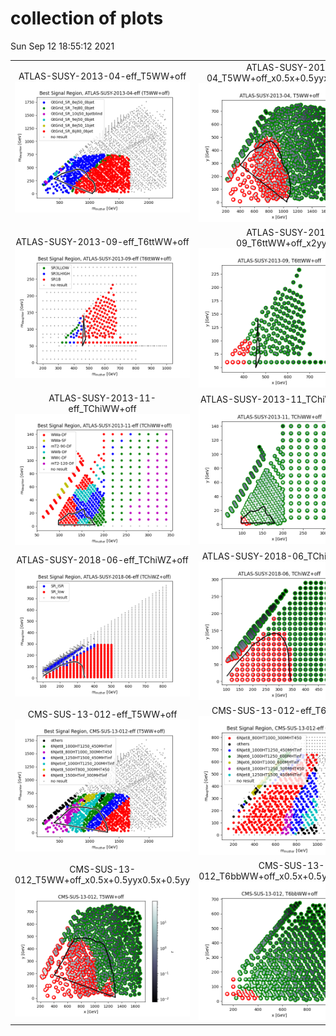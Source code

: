 # collection of plots
Sun Sep 12 18:55:12 2021

|                    |                  |
|:------------------:|:----------------:|
|  ATLAS-SUSY-2013-04-eff_T5WW+off ![./bestSR_ATLAS-SUSY-2013-04-eff_T5WW+off.png](./bestSR_ATLAS-SUSY-2013-04-eff_T5WW+off.png?1631465712.4610558) |  ATLAS-SUSY-2013-04_T5WW+off_x0.5x+0.5yyx0.5x+0.5yy ![./combo_ATLAS-SUSY-2013-04_T5WW+off_x0.5x+0.5yyx0.5x+0.5yy.png](./combo_ATLAS-SUSY-2013-04_T5WW+off_x0.5x+0.5yyx0.5x+0.5yy.png?1631465712.4610558) |
|  ATLAS-SUSY-2013-09-eff_T6ttWW+off ![./bestSR_ATLAS-SUSY-2013-09-eff_T6ttWW+off.png](./bestSR_ATLAS-SUSY-2013-09-eff_T6ttWW+off.png?1631465712.4610558) |  ATLAS-SUSY-2013-09_T6ttWW+off_x2yyx2yy ![./combo_ATLAS-SUSY-2013-09_T6ttWW+off_x2yyx2yy.png](./combo_ATLAS-SUSY-2013-09_T6ttWW+off_x2yyx2yy.png?1631465712.4610558) |
|  ATLAS-SUSY-2013-11-eff_TChiWW+off ![./bestSR_ATLAS-SUSY-2013-11-eff_TChiWW+off.png](./bestSR_ATLAS-SUSY-2013-11-eff_TChiWW+off.png?1631465712.4610558) |  ATLAS-SUSY-2013-11_TChiWW+off_xyxy ![./combo_ATLAS-SUSY-2013-11_TChiWW+off_xyxy.png](./combo_ATLAS-SUSY-2013-11_TChiWW+off_xyxy.png?1631465712.4610558) |
|  ATLAS-SUSY-2018-06-eff_TChiWZ+off ![./bestSR_ATLAS-SUSY-2018-06-eff_TChiWZ+off.png](./bestSR_ATLAS-SUSY-2018-06-eff_TChiWZ+off.png?1631465712.4610558) |  ATLAS-SUSY-2018-06_TChiWZ+off_xyxy ![./combo_ATLAS-SUSY-2018-06_TChiWZ+off_xyxy.png](./combo_ATLAS-SUSY-2018-06_TChiWZ+off_xyxy.png?1631465712.4610558) |
|  CMS-SUS-13-012-eff_T5WW+off ![./bestSR_CMS-SUS-13-012-eff_T5WW+off.png](./bestSR_CMS-SUS-13-012-eff_T5WW+off.png?1631465712.4610558) |  CMS-SUS-13-012-eff_T6bbWW+off ![./bestSR_CMS-SUS-13-012-eff_T6bbWW+off.png](./bestSR_CMS-SUS-13-012-eff_T6bbWW+off.png?1631465712.4610558) |
|  CMS-SUS-13-012_T5WW+off_x0.5x+0.5yyx0.5x+0.5yy ![./combo_CMS-SUS-13-012_T5WW+off_x0.5x+0.5yyx0.5x+0.5yy.png](./combo_CMS-SUS-13-012_T5WW+off_x0.5x+0.5yyx0.5x+0.5yy.png?1631465712.4610558) |  CMS-SUS-13-012_T6bbWW+off_x0.5x+0.5yyx0.5x+0.5yy ![./combo_CMS-SUS-13-012_T6bbWW+off_x0.5x+0.5yyx0.5x+0.5yy.png](./combo_CMS-SUS-13-012_T6bbWW+off_x0.5x+0.5yyx0.5x+0.5yy.png?1631465712.4610558) |
